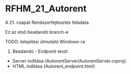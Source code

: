 # RFHM_21_Autorent
A 21. csapat Rendszerfejlesztés feladata.

Ez az első beadandó branch-e

TODO: telepítési útmutató Windows-ra

1. Beadandó - Endpoint teszt
- Server indítása (AutorentServer/AutorentServer.csproj)
- HTML indítása (Autorent_endpoint.html)
